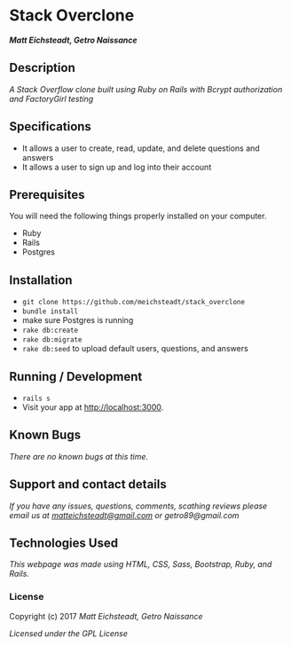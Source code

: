 # Stack Overclone

_**Matt Eichsteadt, Getro Naissance**_

## Description

_A Stack Overflow clone built using Ruby on Rails with Bcrypt authorization and FactoryGirl testing_

## Specifications

* It allows a user to create, read, update, and delete questions and answers
* It allows a user to sign up and log into their account

## Prerequisites

You will need the following things properly installed on your computer.

* Ruby
* Rails
* Postgres

## Installation

* `git clone https://github.com/meichsteadt/stack_overclone`
* `bundle install`
* make sure Postgres is running
* `rake db:create`
* `rake db:migrate`
* `rake db:seed` to upload default users, questions, and answers



## Running / Development

* `rails s`
* Visit your app at [http://localhost:3000](http://localhost:3000).

## Known Bugs

_There are no known bugs at this time._

## Support and contact details

_If you have any issues, questions, comments, scathing reviews please email us at matteichsteadt@gmail.com or getro89@gmail.com_

## Technologies Used

_This webpage was made using HTML, CSS, Sass, Bootstrap, Ruby, and Rails._

### License

Copyright (c) 2017 _Matt Eichsteadt, Getro Naissance_

*Licensed under the GPL License*
